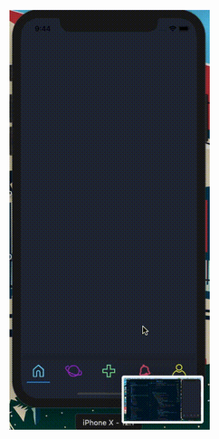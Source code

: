 
![alt text](https://raw.githubusercontent.com/duythien0912/Flutter-Social-UI/master/demo/demo.gif "Demo 1")
